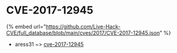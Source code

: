 # CVE-2017-12945
{% embed url="https://github.com/Live-Hack-CVE/full_database/blob/main/cves/2017/CVE-2017-12945.json" %}

* aress31 ~> [cve-2017-12945](https://www.alice-snow.ru/2017/database/cve-2017-12945/cve-2017-12945-aress31)